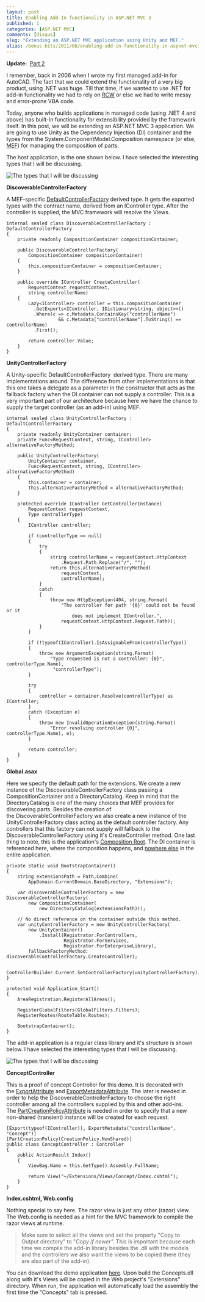 ```yaml
---
layout: post
title: Enabling Add-In functionality in ASP.NET MVC 3
published: 1
categories: [ASP.NET MVC]
comments: [disqus]
slug: "Extending an ASP.NET MVC application using Unity and MEF."
alias: /bonus-bits/2011/08/enabling-add-in-functionality-in-aspnet-mvc3.html
---
```

<p><strong>Update:&#0160;</strong>&#0160;<a href="http://www.nikosbaxevanis.com/bonus-bits/2011/08/enabling-add-in-functionality-in-aspnet-mvc3-part2.html" target="_blank" title="Enabling Add-In functionality in ASP.NET MVC 3 (Part 2)">Part 2</a></p>
<p>I remember, back in 2006 when I wrote my first managed add-in for AutoCAD. The fact that we could extend the functionality of a very big product, using .NET was huge. Till that time, if we wanted to use .NET for add-in functionality we had to rely on <a href="http://en.wikipedia.org/wiki/Runtime_Callable_Wrapper" target="_blank" title="Runtime Callable Wrapper">RCW</a>&#0160;or else we had to&#0160;write messy and error-prone VBA code.&#0160;</p>
<p>Today, anyone who builds applications in managed code (using .NET 4 and above) has built-in&#0160;functionality for extensibility provided by the framework itself. In this post, we will be extending an ASP.NET MVC 3 application. We are going to use Unity as the Dependency Injection (DI) container and the types from the&#0160;System.ComponentModel.Composition namespace (or else, <a href="http://msdn.microsoft.com/en-us/library/system.componentmodel.composition.aspx" target="_blank" title="Managed Extensibility Framework, or MEF">MEF</a>) for managing the composition of parts.</p>
<p>The host application, is the one shown below. I have selected the interesting types that I will be discussing.</p>

<p><img src="http://farm9.staticflickr.com/8071/8397466245_72d78ba23d_o.png" alt="The types that I will be discussing" /></p>

**DiscoverableControllerFactory**

<p>A MEF-specific <a href="http://msdn.microsoft.com/en-us/library/system.web.mvc.defaultcontrollerfactory.aspx" target="_blank" title="Represents the controller factory that is registered by default.">DefaultControllerFactory</a>&#0160;derived type. It&#0160;gets the exported types with the contract name, derived from an IController type. After the controller is supplied, the MVC framework will resolve the Views.</p>

```
internal sealed class DiscoverableControllerFactory : DefaultControllerFactory
{
    private readonly CompositionContainer compositionContainer;

    public DiscoverableControllerFactory(
        CompositionContainer compositionContainer)
    {
        this.compositionContainer = compositionContainer;
    }

    public override IController CreateController(
        RequestContext requestContext, 
        string controllerName)
    {
        Lazy<IController> controller = this.compositionContainer
          .GetExports<IController, IDictionary<string, object>>()
          .Where(c => c.Metadata.ContainsKey("controllerName")
                   && c.Metadata["controllerName"].ToString() == controllerName)
          .First();

        return controller.Value;
    }
}
```

**UnityControllerFactory**

<p>A Unity-specific DefaultControllerFactory&#0160;&#0160;derived type. There are many implementations around. The difference from other implementations is that this one takes a delegate as a parameter in the constructor that acts as the fallback factory when the DI container can not supply a controller. This is a very important part of our architecture because here we have the chance to supply the target controller (as an add-in)&#0160;using&#0160;MEF.</p>

```
internal sealed class UnityControllerFactory : DefaultControllerFactory
{
    private readonly UnityContainer container;
    private Func<RequestContext, string, IController> alternativeFactoryMethod;

    public UnityControllerFactory(
        UnityContainer container,
        Func<RequestContext, string, IController> alternativeFactoryMethod)
    {
        this.container = container;
        this.alternativeFactoryMethod = alternativeFactoryMethod;
    }

    protected override IController GetControllerInstance(
        RequestContext requestContext, 
        Type controllerType)
    {
        IController controller;

        if (controllerType == null)
        {
            try
            {
                string controllerName = requestContext.HttpContext
                    .Request.Path.Replace("/", "");
                return this.alternativeFactoryMethod(
                    requestContext, 
                    controllerName);
            }
            catch
            {
                throw new HttpException(404, string.Format(
                    "The controller for path '{0}' could not be found or it 
                        does not implement IController.",
                    requestContext.HttpContext.Request.Path));
            }
        }

        if (!typeof(IController).IsAssignableFrom(controllerType))
        {
            throw new ArgumentException(string.Format(
                "Type requested is not a controller: {0}", controllerType.Name),
                 "controllerType");
        }

        try
        {
            controller = container.Resolve(controllerType) as IController;
        }
        catch (Exception e)
        {
            throw new InvalidOperationException(string.Format(
                "Error resolving controller {0}", controllerType.Name), e);
        }

        return controller;
    }
}
```

**Global.asax**

<p>Here we specify the default path for the extensions. We create a new instance of the DiscoverableControllerFactory class passing a CompositionContainer and a DirectoryCatalog. Keep in mind that the DirectoryCatalog is one of the many choices that MEF provides for discovering parts. Besides the creation of the&#0160;DiscoverableControllerFactory we also create a new instance of the UnityControllerFactory class acting as the default controller factory. Any controllers that this factory can not supply will fallback to the DiscoverableControllerFactory using it&#39;s CreateController method. One last thing to note, this is the application&#39;s&#0160;<a href="http://blog.ploeh.dk/2011/07/28/CompositionRoot.aspx" target="_blank" title="Composition Root">Composition Root</a>. The DI container is referenced here, where the composition happens, and&#0160;<span style="text-decoration: underline;">nowhere else</span>&#0160;in the entire application.</p>

```
private static void BootstrapContainer()
{
    string extensionsPath = Path.Combine(
        AppDomain.CurrentDomain.BaseDirectory, "Extensions");

    var discoverableControllerFactory = new DiscoverableControllerFactory(
        new CompositionContainer(
            new DirectoryCatalog(extensionsPath)));

    // No direct reference on the container outside this method.
    var unityControllerFactory = new UnityControllerFactory(
        new UnityContainer()
            .Install(Registrator.ForControllers,
                     Registrator.ForServices,
                     Registrator.ForEnterpriseLibrary),
        fallbackFactoryMethod: discoverableControllerFactory.CreateController);

    ControllerBuilder.Current.SetControllerFactory(unityControllerFactory);
}

protected void Application_Start()
{
    AreaRegistration.RegisterAllAreas();

    RegisterGlobalFilters(GlobalFilters.Filters);
    RegisterRoutes(RouteTable.Routes);

    BootstrapContainer();
}
```      

<p>The add-in application is a regular class library and it&#39;s structure is shown below. I have selected the interesting types that I will be discussing.</p>

<p><img src="http://farm9.staticflickr.com/8077/8397466255_c4bcf9152a_o.png" alt="The types that I will be discussing" /></p>

**ConceptController**

<p>This is a proof of concept&#0160;Controller for this demo. It is decorated with the&#0160;<a href="http://msdn.microsoft.com/en-us/library/system.componentmodel.composition.exportattribute.aspx" target="_blank" title="Specifies that a type, property, field, or method provides a particular export.">ExportAttribute</a>&#0160;and&#0160;<a href="http://msdn.microsoft.com/en-us/library/system.componentmodel.composition.exportmetadataattribute.aspx" target="_blank" title="Specifies metadata for a type, property, field, or method marked with the ExportAttribute.">ExportMetadataAttribute</a>. The later is needed in order to help the DiscoverableControllerFactory to choose the right controller among all the controllers supplied by this and other add-ins. The&#0160;<a href="http://msdn.microsoft.com/en-us/library/system.componentmodel.composition.partcreationpolicyattribute.aspx" target="_blank" title="Specifies the CreationPolicy for a part.">PartCreationPolicyAttribute</a>&#0160;is needed in order to specify that a new non-shared (transient) instance will be created for each request.</p>

```
[Export(typeof(IController)), ExportMetadata("controllerName", "Concept")]
[PartCreationPolicy(CreationPolicy.NonShared)]
public class ConceptController : Controller
{
    public ActionResult Index()
    {
        ViewBag.Name = this.GetType().Assembly.FullName;

        return View("~/Extensions/Views/Concept/Index.cshtml");
    }
}
```

**Index.cshtml, Web.config**

<p>Nothing special to say here. The razor view is just any other (razor) view. The Web.config is needed as a hint for the MVC framework to compile the razor views at runtime.</p>
<blockquote>
<p>Make sure to select all the views and set the property &quot;Copy to Output directory&quot; to &quot;<em>Copy if newer&quot;. </em>This is important because each time we compile the add-in library besides the .dll with the models and the controllers we also want the views to be copied there (they are also part of the add-in).</p>
</blockquote>
<p>You can download the demo application <a href="http://goo.gl/kX4ZP" target="_blank" title="ExtensibleMvcApplicationDemo-Part1.zip">here</a>. Upon build the Concepts.dll along with it&#39;s Views will be copied in the Web project&#39;s &quot;Extensions&quot; directory. When run, the application will automatically load the assembly the first time the &quot;Concepts&quot; tab is pressed.</p>
<ul>
</ul>

